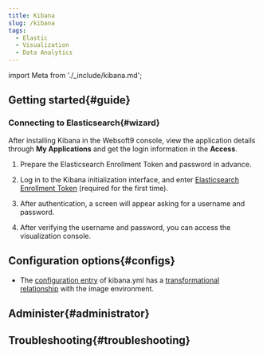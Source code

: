 ```yaml
---
title: Kibana
slug: /kibana
tags:
  - Elastic
  - Visualization
  - Data Analytics
---
```


import Meta from './_include/kibana.md';

<Meta name="meta" />

## Getting started{#guide}

### Connecting to Elasticsearch{#wizard}

After installing Kibana in the Websoft9 console, view the application details through **My Applications** and get the login information in the **Access**.  

1. Prepare the Elasticsearch Enrollment Token and password in advance.

2. Log in to the Kibana initialization interface, and enter [Elasticsearch Enrollment Token](./elasticsearch#token) (required for the first time). 

3. After authentication, a screen will appear asking for a username and password.
 
4. After verifying the username and password, you can access the visualization console.

## Configuration options{#configs}
- The [configuration entry](https://www.elastic.co/guide/en/kibana/current/settings.html) of kibana.yml has a [transformational relationship](https://www.elastic.co/guide/en/kibana/current/docker.html#environment-variable-config) with the image environment.
## Administer{#administrator}

## Troubleshooting{#troubleshooting}
